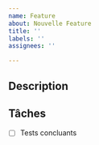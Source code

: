 ```yaml
---
name: Feature
about: Nouvelle Feature
title: ''
labels: ''
assignees: ''

---
```


## Description

## Tâches

- [ ] Tests concluants
